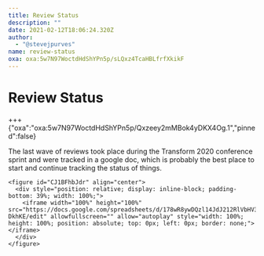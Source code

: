 ```yaml
---
title: Review Status
description: ""
date: 2021-02-12T18:06:24.320Z
author:
  - "@stevejpurves"
name: review-status
oxa: oxa:5w7N97WoctdHdShYPn5p/sLQxz4TcaHBLfrfXkikF
---
```


# Review Status

+++ {"oxa":"oxa:5w7N97WoctdHdShYPn5p/Qxzeey2mMBok4yDKX4Og.1","pinned":false}

The last wave of reviews took place during the Transform 2020 conference sprint and were tracked in a google doc, which is probably the best place to start and continue tracking the status of things.

```{raw} html
<figure id="CJ1BFhbJdr" align="center">
  <div style="position: relative; display: inline-block; padding-bottom: 39%; width: 100%;">
    <iframe width="100%" height="100%" src="https://docs.google.com/spreadsheets/d/178wR8ywDQzl14JdJ212RlVbHV3LGJ_8rzGU0h-DkhKE/edit" allowfullscreen="" allow="autoplay" style="width: 100%; height: 100%; position: absolute; top: 0px; left: 0px; border: none;"></iframe>
  </div>
</figure>
```

